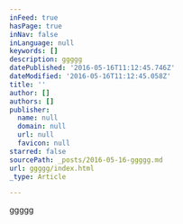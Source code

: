 ```yaml
---
inFeed: true
hasPage: true
inNav: false
inLanguage: null
keywords: []
description: ggggg
datePublished: '2016-05-16T11:12:45.746Z'
dateModified: '2016-05-16T11:12:45.058Z'
title: ''
author: []
authors: []
publisher:
  name: null
  domain: null
  url: null
  favicon: null
starred: false
sourcePath: _posts/2016-05-16-ggggg.md
url: ggggg/index.html
_type: Article

---
```

ggggg